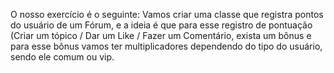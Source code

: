 O nosso exercício é o seguinte: Vamos criar uma classe que registra pontos do usuário de um Fórum, e a ideia é que para esse registro de pontuação (Criar um tópico / Dar um Like / Fazer um Comentário, exista um bônus e para esse bônus vamos ter multiplicadores dependendo do tipo do usuário, sendo ele comum ou vip.
